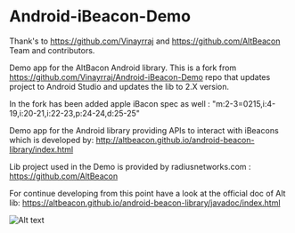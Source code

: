 Android-iBeacon-Demo
====================

Thank's to https://github.com/Vinayrraj and https://github.com/AltBeacon Team and contributors.

Demo app for the AltBacon Android library. This is a fork from https://github.com/Vinayrraj/Android-iBeacon-Demo repo that updates project to Android Studio and updates the lib to 2.X version.

In the fork has been added apple iBacon spec as well : "m:2-3=0215,i:4-19,i:20-21,i:22-23,p:24-24,d:25-25"

Demo app for the Android library providing APIs to interact with iBeacons which is developed by: http://altbeacon.github.io/android-beacon-library/index.html

Lib project used in the Demo is provided by radiusnetworks.com : 
https://github.com/AltBeacon

For continue developing from this point have a look at the official doc of Alt lib:
https://altbeacon.github.io/android-beacon-library/javadoc/index.html

![Alt text](screenshot.png "Screen Shot")
